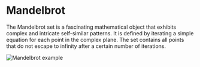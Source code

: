 # Mandelbrot
The Mandelbrot set is a fascinating mathematical object that exhibits complex and intricate self-similar patterns. It is defined by iterating a simple equation for each point in the complex plane. The set contains all points that do not escape to infinity after a certain number of iterations.

![Mandelbrot example](https://github.com/patrick-grubauer/mandelbrot/assets/44608866/e284f06d-1d3c-4a1b-bfe8-178b26e22dfa)
